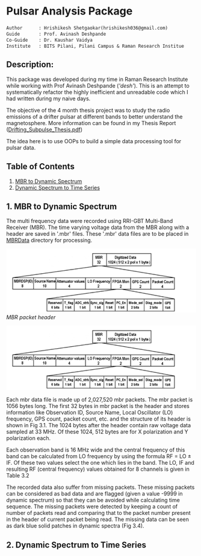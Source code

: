 # Pulsar Analysis Package
```
Author      : Hrishikesh Shetgaokar(hrishikesh036@gmail.com)
Guide       : Prof. Avinash Deshpande
Co-Guide    : Dr. Kaushar Vaidya
Institute   : BITS Pilani, Pilani Campus & Raman Research Institue  
```

## Description:

This package was developed during my time in Raman Research Institute while working
with Prof Avinash Deshpande (*'desh'*). This is an attempt to systematically refactor
the highly inefficient and unreadable code which I had written during my naive days.

The objective of the 4 month thesis project was to study the radio emissions of a drifter
pulsar at different bands to better understand the magnetosphere. More information can be found 
in my Thesis Report ([Drifting_Subpulse_Thesis.pdf](Drifting_Subpulse_Thesis.pdf))

The idea here is to use OOPs to build a simple data processing tool for pulsar data.

## Table of Contents
1. [MBR to Dynamic Spectrum](#1-mbr-to-dynamic-spectrum)
2. [Dynamic Spectrum to Time Series](#2-dynamic-spectrum-to-time-series)


## 1. MBR to Dynamic Spectrum
The multi frequency data were recorded using RRI-GBT Multi-Band Receiver (MBR). The time varying voltage data from the MBR along with a header are saved in '.mbr' files.
These '.mbr' data files are to be placed in [MBRData](MBRData) directory for processing.

![mbrPacket](readmeImages/mbrPacket.png)
*MBR packet header*

<p align="center">
  <img src="readmeImages/mbrPacket.png" />
</p>


Each mbr data file is made up of 2,027,520 mbr packets. The mbr packet is 1056 bytes long. 
The first 32 bytes in mbr packet is the header and stores information like Observation ID, Source Name, Local Oscillator 
(LO) frequency, GPS count, packet count, etc. and the structure of its header is shown in Fig 3.1. The 1024 bytes after the 
header contain raw voltage data sampled at 33 MHz. Of these 1024, 512 bytes are for X polarization and Y polarization each.

Each observation band is 16 MHz wide and the central frequency of this band can be calculated from LO frequency by using the formula RF = LO ± IF. Of these two values select the one which lies in the band. The LO, IF and resulting RF (central frequency) values obtained for 8 channels is given in Table 3.2

The recorded data also suffer from missing packets. These missing packets can be considered as bad data and are flagged (given a value -9999 in dynamic spectrum) so that they can be avoided while calculating time sequence. The missing packets were detected by keeping a count of number of packets read and comparing that to the packet number present in the header of current packet being read. The missing data can be seen as dark blue solid patches in dynamic spectra (Fig 3.4).


## 2. Dynamic Spectrum to Time Series 
